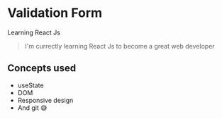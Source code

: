 # Validation Form
Learning React Js

> I'm currectly learning React Js to become a great web developer

## Concepts used
* useState
* DOM
* Responsive design
* And git 😅
